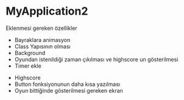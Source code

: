 # MyApplication2

Eklenmesi gereken özellikler
- Bayraklara animasyon
- Class Yapısının olması
- Background
- Oyundan istenildiği zaman çıkılması ve highscore un gösterilmesi
- Timer ekle


+ Highscore
+ Button fonksiyonunun daha kısa yazılması
+ Oyun bittiğinde gösterilmesi gereken ekran

